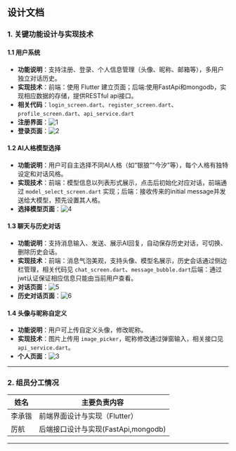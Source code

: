 ## 设计文档

### 1. 关键功能设计与实现技术

#### 1.1 用户系统
- **功能说明**：支持注册、登录、个人信息管理（头像、昵称、邮箱等），多用户独立对话历史。
- **实现技术**：前端：使用 Flutter 建立页面；后端:使用FastApi和mongodb，实现相应数据的存储，提供RESTful api接口。
- **相关代码**：`login_screen.dart`、`register_screen.dart`、`profile_screen.dart`、`api_service.dart`
- **注册界面**：![1](./注册页面.png)
- **登录页面**：![2](./登录页面.png)

#### 1.2 AI人格模型选择
- **功能说明**：用户可自主选择不同AI人格（如“银狼”“今汐”等），每个人格有独特设定和对话风格。
- **实现技术**：前端：模型信息以列表形式展示，点击后初始化对应对话，前端通过 `model_select_screen.dart` 实现；后端：接收传来的initial message并发送给大模型，预先设置其人格。
- **选择模型页面**：![4](./模型选择页面.png)

#### 1.3 聊天与历史对话
- **功能说明**：支持消息输入、发送、展示AI回复，自动保存历史对话，可切换、删除历史会话。
- **实现技术**：前端：消息气泡美观，支持头像、模型名展示，历史会话通过侧边栏管理，相关代码见 `chat_screen.dart`、`message_bubble.dart`后端：通过jwt认证保证相应信息只能由当前用户查看。
- **对话页面**：![5](./对话页面.png)
- **历史对话页面**：![6](./历史对话页面.png)

#### 1.4 头像与昵称自定义
- **功能说明**：用户可上传自定义头像，修改昵称。
- **实现技术**：图片上传用 `image_picker`，昵称修改通过弹窗输入，相关接口见 `api_service.dart`。
- **个人页面**：![3](./个人中心页面.png)

---
### 2. 组员分工情况

| 姓名   | 主要负责内容                   |
| ------ | ----------------------------- |
| 李承锴   | 前端界面设计与实现（Flutter）  |
| 厉航   | 后端接口设计与实现(FastApi,mongodb)|
---
